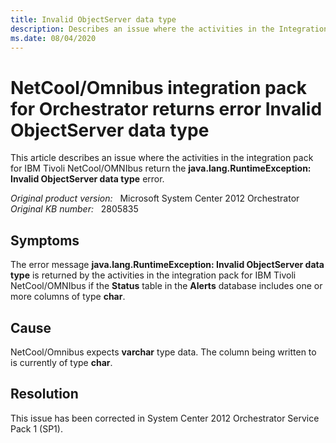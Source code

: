 ```yaml
---
title: Invalid ObjectServer data type 
description: Describes an issue where the activities in the Integration Pack for IBM Tivoli NetCool/OMNIbus return the Invalid ObjectServer data type error.
ms.date: 08/04/2020
---
```

# NetCool/Omnibus integration pack for Orchestrator returns error Invalid ObjectServer data type

This article describes an issue where the activities in the integration pack for IBM Tivoli NetCool/OMNIbus return the **java.lang.RuntimeException: Invalid ObjectServer data type** error.

_Original product version:_ &nbsp; Microsoft System Center 2012 Orchestrator  
_Original KB number:_ &nbsp; 2805835

## Symptoms

The error message **java.lang.RuntimeException: Invalid ObjectServer data type** is returned by the activities in the integration pack for IBM Tivoli NetCool/OMNIbus if the **Status** table in the **Alerts** database includes one or more columns of type **char**.

## Cause

NetCool/Omnibus expects **varchar** type data. The column being written to is currently of type **char**.

## Resolution

This issue has been corrected in System Center 2012 Orchestrator Service Pack 1 (SP1).
